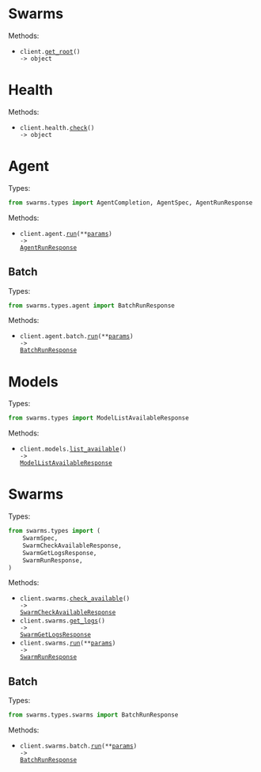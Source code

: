 # Swarms

Methods:

- <code title="get /">client.<a href="./src/swarms/_client.py">get_root</a>() -> object</code>

# Health

Methods:

- <code title="get /health">client.health.<a href="./src/swarms/resources/health.py">check</a>() -> object</code>

# Agent

Types:

```python
from swarms.types import AgentCompletion, AgentSpec, AgentRunResponse
```

Methods:

- <code title="post /v1/agent/completions">client.agent.<a href="./src/swarms/resources/agent/agent.py">run</a>(\*\*<a href="src/swarms/types/agent_run_params.py">params</a>) -> <a href="./src/swarms/types/agent_run_response.py">AgentRunResponse</a></code>

## Batch

Types:

```python
from swarms.types.agent import BatchRunResponse
```

Methods:

- <code title="post /v1/agent/batch/completions">client.agent.batch.<a href="./src/swarms/resources/agent/batch.py">run</a>(\*\*<a href="src/swarms/types/agent/batch_run_params.py">params</a>) -> <a href="./src/swarms/types/agent/batch_run_response.py">BatchRunResponse</a></code>

# Models

Types:

```python
from swarms.types import ModelListAvailableResponse
```

Methods:

- <code title="get /v1/models/available">client.models.<a href="./src/swarms/resources/models.py">list_available</a>() -> <a href="./src/swarms/types/model_list_available_response.py">ModelListAvailableResponse</a></code>

# Swarms

Types:

```python
from swarms.types import (
    SwarmSpec,
    SwarmCheckAvailableResponse,
    SwarmGetLogsResponse,
    SwarmRunResponse,
)
```

Methods:

- <code title="get /v1/swarms/available">client.swarms.<a href="./src/swarms/resources/swarms/swarms.py">check_available</a>() -> <a href="./src/swarms/types/swarm_check_available_response.py">SwarmCheckAvailableResponse</a></code>
- <code title="get /v1/swarm/logs">client.swarms.<a href="./src/swarms/resources/swarms/swarms.py">get_logs</a>() -> <a href="./src/swarms/types/swarm_get_logs_response.py">SwarmGetLogsResponse</a></code>
- <code title="post /v1/swarm/completions">client.swarms.<a href="./src/swarms/resources/swarms/swarms.py">run</a>(\*\*<a href="src/swarms/types/swarm_run_params.py">params</a>) -> <a href="./src/swarms/types/swarm_run_response.py">SwarmRunResponse</a></code>

## Batch

Types:

```python
from swarms.types.swarms import BatchRunResponse
```

Methods:

- <code title="post /v1/swarm/batch/completions">client.swarms.batch.<a href="./src/swarms/resources/swarms/batch.py">run</a>(\*\*<a href="src/swarms/types/swarms/batch_run_params.py">params</a>) -> <a href="./src/swarms/types/swarms/batch_run_response.py">BatchRunResponse</a></code>
